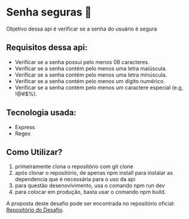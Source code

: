 # Senha seguras 🔏

Objetivo dessa api é verificar se a senha do usuário é segura 

## Requisitos dessa api: 
- Verificar se a senha possui pelo menos 08 caracteres.
- Verificar se a senha contém pelo menos uma letra maiúscula.
- Verificar se a senha contém pelo menos uma letra minúscula.
- Verificar se a senha contém pelo menos um dígito numérico.
- Verificar se a senha contém pelo menos um caractere especial (e.g, !@#$%).

## Tecnologia usada: 

- Express 
- Regex

## Como Utilizar?

1. primeiramente clona o repositório com git clone 
2. após clonar o repositório, de apenas npm install para instalar as dependencia que é necessária para o uso da api 
3. para questão desenovlvimento, usa o comando npm run dev 
4. para colocar em produção, basta usar o comando npm build.

A proposta deste desafio pode ser encontrada no repositório oficial: [Repositório do Desafio](https://github.com/backend-br/desafios).